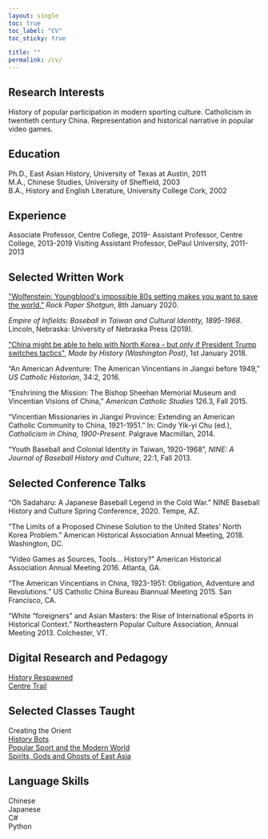 ```yaml
---
layout: single
toc: true
toc_label: "CV"
toc_sticky: true

title: ""
permalink: /cv/
---
```

## Research Interests  
History of popular participation in modern sporting culture. Catholicism in twentieth century China. Representation and historical narrative in popular video games. 

## Education

Ph.D., East Asian History, University of Texas at Austin, 2011    
M.A., Chinese Studies, University of Sheffield, 2003    
B.A., History and English Literature, University College Cork, 2002    

## Experience

Associate Professor, Centre College, 2019-
Assistant Professor, Centre College, 2013-2019 
Visiting Assistant Professor, DePaul University, 2011-2013    

## Selected Written Work

["Wolfenstein: Youngblood's impossible 80s setting makes you want to save the world."](https://www.rockpapershotgun.com/2020/01/08/wolfenstein-youngbloods-impossible-80s-setting-makes-you-want-to-save-the-world/) *Rock Paper Shotgun*, 8th January 2020.

*Empire of Infields: Baseball in Taiwan and Cultural Identity, 1895-1968*. Lincoln, Nebraska: University of Nebraska Press (2019).

["China might be able to help with North Korea - but only if President Trump switches tactics"](https://www.washingtonpost.com/news/made-by-history/wp/2018/01/18/china-might-be-able-to-help-with-north-korea-but-only-if-president-trump-switches-tactics/), *Made by History (Washington Post)*, 1st January 2018.

“An American Adventure: The American Vincentians in Jiangxi before 1949,” *US Catholic Historian*, 34:2, 2016.

”Enshrining the Mission: The Bishop Sheehan Memorial Museum and Vincentian Visions of China,” *American Catholic Studies* 126.3, Fall 2015.

“Vincentian Missionaries in Jiangxi Province: Extending an American Catholic Community to China, 1921-1951.” In: Cindy Yik-yi Chu (ed.), *Catholicism in China, 1900-Present*. Palgrave Macmillan, 2014.

“Youth Baseball and Colonial Identity in Taiwan, 1920-1968”, *NINE: A Journal of Baseball History and Culture*, 22:1, Fall  2013.

## Selected Conference Talks

“Oh Sadaharu: A Japanese Baseball Legend in the Cold War.” NINE Baseball History and Culture Spring Conference, 2020. Tempe, AZ.

“The Limits of a Proposed Chinese Solution to the United States’ North Korea Problem.” American Historical Association Annual Meeting, 2018. Washington, DC.

“Video Games as Sources, Tools… History?” American Historical Association Annual Meeting 2016. Atlanta, GA.

“The American Vincentians in China, 1923-1951: Obligation, Adventure and Revolutions.” US Catholic China Bureau Biannual Meeting 2015. San Francisco, CA.

“White “foreigners” and Asian Masters: the Rise of International eSports in Historical Context.” Northeastern Popular Culture Association, Annual Meeting 2013. Colchester, VT.

## Digital Research and Pedagogy

[History Respawned](http://www.historyrespawned.com)   
[Centre Trail](http://www.centretrail.com)

## Selected Classes Taught

Creating the Orient   
[History Bots](https://ctl.centre.edu/2020/04/29/inspirations-faculty-profile-john-harney/)   
[Popular Sport and the Modern World](https://sites.centre.edu/popularsport/)   
[Spirits, Gods and Ghosts of East Asia](https://sites.centre.edu/ghostsofasia/)   

## Language Skills

Chinese    
Japanese     
C#    
Python         
   